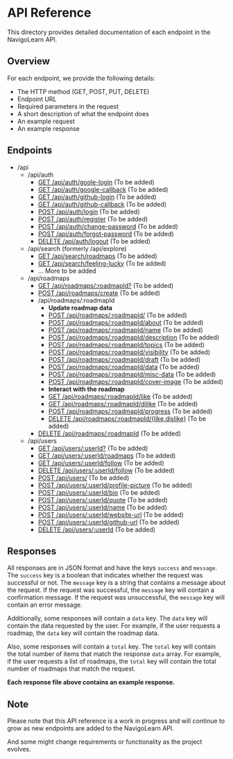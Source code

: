 # API Reference

This directory provides detailed documentation of each endpoint in the NavigoLearn API.



## Overview

For each endpoint, we provide the following details:

- The HTTP method (GET, POST, PUT, DELETE)
- Endpoint URL
- Required parameters in the request
- A short description of what the endpoint does
- An example request
- An example response

## Endpoints

- /api
  - /api/auth
    - [GET /api/auth/goole-login](./auth/google-login.md) (To be added)
    - [GET /api/auth/google-callback](./auth/google-callback.md) (To be added)
    - [GET /api/auth/github-login](./auth/github-login.md) (To be added)
    - [GET /api/auth/github-callback](./auth/github-callback.md) (To be added)
    - [POST /api/auth/login](./auth/login.md) (To be added)
    - [POST /api/auth/register](./auth/register.md) (To be added)
    - [POST /api/auth/change-password](./auth/change-password.md) (To be added)
    - [POST /api/auth/forgot-password](./auth/forgot-password.md) (To be added)
    - [DELETE /api/auth/logout](./auth/logout.md) (To be added)
  - /api/search (formerly /api/explore)
    - [GET /api/search/roadmaps](./search/roadmaps.md) (To be added)
    - [GET /api/search/feeling-lucky](./search/feeling-lucky.md) (To be added)
    - ... More to be added
  - /api/roadmaps
    - [GET /api/roadmaps/:roadmapId?](./roadmaps/get-roadmap.md) (To be added)
    - [POST /api/roadmaps/create](./roadmaps/create-roadmap.md) (To be added)
    - /api/roadmaps/:roadmapId
      - **Update roadmap data** 
      - [POST /api/roadmaps/:roadmapId/](./roadmaps/update-roadmap.md) (To be added)
      - [POST /api/roadmaps/:roadmapId/about](./roadmaps/update-roadmap-about.md) (To be added)
      - [POST /api/roadmaps/:roadmapId/name](./roadmaps/update-roadmap-name.md) (To be added)
      - [POST /api/roadmaps/:roadmapId/description](./roadmaps/update-roadmap-description.md) (To be added)
      - [POST /api/roadmaps/:roadmapId/topics](./roadmaps/update-roadmap-topic.md) (To be added)
      - [POST /api/roadmaps/:roadmapId/visibility](./roadmaps/update-roadmap-visibility.md) (To be added)
      - [POST /api/roadmaps/:roadmapId/draft](./roadmaps/update-roadmap-draft.md) (To be added)
      - [POST /api/roadmaps/:roadmapId/data](./roadmaps/update-roadmap-data.md) (To be added)
      - [POST /api/roadmaps/:roadmapId/misc-data](./roadmaps/update-roadmap-misc-data.md) (To be added)
      - [POST /api/roadmaps/:roadmapId/cover-image](./roadmaps/update-roadmap-cover-image.md) (To be added)
      - **Interact with the roadmap**
      - [GET /api/roadmaps/:roadmapId/like](./roadmaps/like-roadmap.md) (To be added)
      - [GET /api/roadmaps/:roadmapId/dilike](./roadmaps/unlike-roadmap.md) (To be added)
      - [POST /api/roadmaps/:roadmapId/progress](./roadmaps/update-roadmap-progress.md) (To be added)
      - [DELETE /api/roadmaps/:roadmapId/{like,dislike}](./roadmaps/delete-roadmap-like.md) (To be added)
    - [DELETE /api/roadmaps/:roadmapId](./roadmaps/delete-roadmap.md) (To be added)
  - /api/users
    - [GET /api/users/:userId?](./users/get-user.md) (To be added)
    - [GET /api/users/:userId/roadmaps](./users/get-user-roadmaps.md) (To be added)
    - [GET /api/users/:userId/follow](./users/follow-user.md) (To be added)
    - [DELETE /api/users/:userId/follow](./users/unfollow-user.md) (To be added)
    - [POST /api/users/]('./users/update-user.md) (To be added)
    - [POST /api/users/:userId/profile-picture](./users/update-user-profile-picture.md) (To be added)
    - [POST /api/users/:userId/bio](./users/update-user-bio.md) (To be added)
    - [POST /api/users/:userId/quote](./users/update-user-quote.md) (To be added)
    - [POST /api/users/:userId/name](./users/update-user-name.md) (To be added)
    - [POST /api/users/:userId/website-url](./users/update-user-website-url.md) (To be added)
    - [POST /api/users/:userId/github-url](./users/update-user-github-url.md) (To be added)
    - [DELETE /api/users/:userId](./users/delete-user.md) (To be added)

## Responses

All responses are in JSON format and have the keys `success` and `message`. The `success` key is a boolean that indicates whether the request was successful or not. The `message` key is a string that contains a message about the request. If the request was successful, the `message` key will contain a confirmation message. If the request was unsuccessful, the `message` key will contain an error message.

Additionally, some responses will contain a `data` key. The `data` key will contain the data requested by the user. For example, if the user requests a roadmap, the `data` key will contain the roadmap data.

Also, some responses will contain a `total` key. The `total` key will contain the total number of items that match the response `data` array. For example, if the user requests a list of roadmaps, the `total` key will contain the total number of roadmaps that match the request.

**Each response file above contains an example response.**

## Note

Please note that this API reference is a work in progress and will continue to grow as new endpoints are added to the NavigoLearn API.

And some might change requirements or functionality as the project evolves.